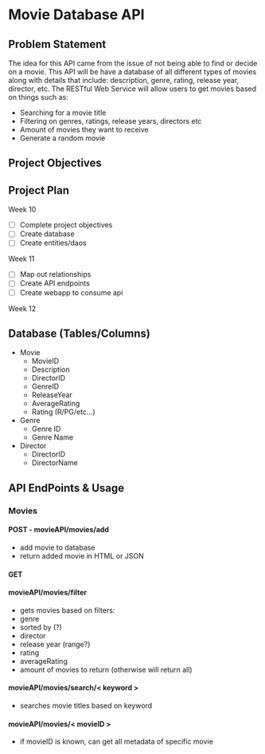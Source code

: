 # Movie Database API

## Problem Statement
The idea for this API came from the issue of not being able to find or decide on a movie. This API will be have a database of all different types of movies along with details that include: description, genre, rating, release year, director, etc. The RESTful Web Service will allow users to get movies based on things such as: 
* Searching for a movie title
* Filtering on genres, ratings, release years, directors etc
* Amount of movies they want to receive 
* Generate a random movie

## Project Objectives

## Project Plan
Week 10
- [ ] Complete project objectives
- [ ] Create database
- [ ] Create entities/daos

Week 11
- [ ] Map out relationships
- [ ] Create API endpoints
- [ ] Create webapp to consume api

Week 12


## Database (Tables/Columns)
* Movie
  * MovieID
  * Description
  * DirectorID
  * GenreID
  * ReleaseYear
  * AverageRating
  * Rating (R/PG/etc...)
* Genre
  * Genre ID
  * Genre Name
* Director
  * DirectorID
  * DirectorName

## API EndPoints & Usage

### Movies
#### POST - movieAPI/movies/add
* add movie to database
* return added movie in HTML or JSON

#### GET
#### movieAPI/movies/filter
* gets movies based on filters:
 * genre
 * sorted by (?)
 * director
 * release year (range?)
 * rating 
 * averageRating
 * amount of movies to return (otherwise will return all)
 
#### movieAPI/movies/search/< keyword >
* searches movie titles based on keyword

#### movieAPI/movies/< movieID >
 * if movieID is known, can get all metadata of specific movie



